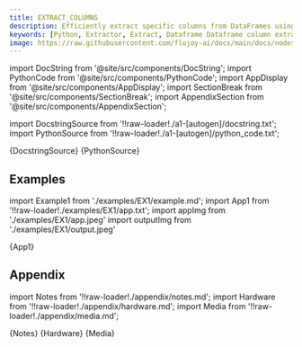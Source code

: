 ```yaml
---
title: EXTRACT_COLUMNS
description: Efficiently extract specific columns from DataFrames using Python with Flojoy's EXTRACT_COLUMNS node. Streamline data manipulation and analysis.
keywords: [Python, Extractor, Extract, Dataframe Dataframe column extraction, Python column selection, Efficient data manipulation, Extracting DataFframe columns, Flojoy Extract Columns node, Streamlining data analysis, Python data extraction, Data column filtering, Dataframe column manipulation, Extracting specific columns]
image: https://raw.githubusercontent.com/flojoy-ai/docs/main/docs/nodes/EXTRACTORS/DATAFRAME/EXTRACT_COLUMNS/examples/EX1/output.jpeg
---
```


[//]: # (Custom component imports)

import DocString from '@site/src/components/DocString';
import PythonCode from '@site/src/components/PythonCode';
import AppDisplay from '@site/src/components/AppDisplay';
import SectionBreak from '@site/src/components/SectionBreak';
import AppendixSection from '@site/src/components/AppendixSection';

[//]: # (Docstring)

import DocstringSource from '!!raw-loader!./a1-[autogen]/docstring.txt';
import PythonSource from '!!raw-loader!./a1-[autogen]/python_code.txt';

<DocString>{DocstringSource}</DocString>
<PythonCode GLink='EXTRACTORS/DATAFRAME/EXTRACT_COLUMNS/EXTRACT_COLUMNS.py'>{PythonSource}</PythonCode>

<SectionBreak />

[//]: # (Examples)

## Examples

import Example1 from './examples/EX1/example.md';
import App1 from '!!raw-loader!./examples/EX1/app.txt';
import appImg from './examples/EX1/app.jpeg'
import outputImg from './examples/EX1/output.jpeg'

<AppDisplay 
    nodeLabel='EXTRACT_COLUMNS'
    appImg={appImg}
    outputImg={outputImg}
    >
    {App1}
</AppDisplay>

<Example1 />

<SectionBreak /> 

[//]: # (Appendix)

## Appendix

import Notes from '!!raw-loader!./appendix/notes.md';
import Hardware from '!!raw-loader!./appendix/hardware.md';
import Media from '!!raw-loader!./appendix/media.md';

<AppendixSection index={0} folderPath='nodes/EXTRACTORS/DATAFRAME/EXTRACT_COLUMNS/appendix/'>{Notes}</AppendixSection>
<AppendixSection index={1} folderPath='nodes/EXTRACTORS/DATAFRAME/EXTRACT_COLUMNS/appendix/'>{Hardware}</AppendixSection>
<AppendixSection index={2} folderPath='nodes/EXTRACTORS/DATAFRAME/EXTRACT_COLUMNS/appendix/'>{Media}</AppendixSection>
